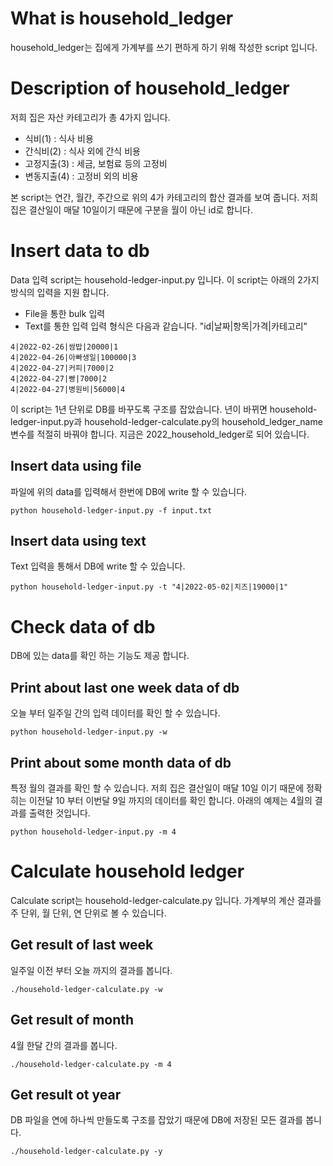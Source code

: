 # What is household_ledger
household_ledger는 집에게 가계부를 쓰기 편하게 하기 위해 작성한 script 입니다.

# Description of household_ledger
저희 집은 자산 카테고리가 총 4가지 입니다.
* 식비(1) : 식사 비용
* 간식비(2) : 식사 외에 간식 비용
* 고정지출(3) : 세금, 보험료 등의 고정비
* 변동지출(4) : 고정비 외의 비용

본 script는 연간, 월간, 주간으로 위의 4가 카테고리의 합산 결과를 보여 줍니다.
저희 집은 결산일이 매달 10일이기 때문에 구분을 월이 아닌 id로 합니다.

# Insert data to db
Data 입력 script는 household-ledger-input.py 입니다. 이 script는 아래의 2가지 방식의 입력을 지원 합니다.
* File을 통한 bulk 입력
* Text를 통한 입력
입력 형식은 다음과 같습니다.
"id|날짜|항목|가격|카테고리"
```
4|2022-02-26|쌈밥|20000|1
4|2022-04-26|아빠생일|100000|3
4|2022-04-27|커피|7000|2
4|2022-04-27|빵|7000|2
4|2022-04-27|병원비|56000|4
```
이 script는 1년 단위로 DB를 바꾸도록 구조를 잡았습니다. 년이 바뀌면 household-ledger-input.py과 household-ledger-calculate.py의 household_ledger_name변수를 적절히 바꿔야 합니다. 지금은 2022_household_ledger로 되어 있습니다.
## Insert data using file
파일에 위의 data를 입력해서 한번에 DB에 write 할 수 있습니다.
```
python household-ledger-input.py -f input.txt
```
## Insert data using text
Text 입력을 통해서 DB에 write 할 수 있습니다.
```
python household-ledger-input.py -t "4|2022-05-02|치즈|19000|1"
```
# Check data of db
DB에 있는 data를 확인 하는 기능도 제공 합니다.
## Print about last one week data of db
오늘 부터 일주일 간의 입력 데이터를 확인 할 수 있습니다.
```
python household-ledger-input.py -w
```
## Print about some month data of db
특정 월의 결과를 확인 할 수 있습니다. 저희 집은 결산일이 매달 10일 이기 때문에 정확히는 이전달 10 부터 이번달 9일 까지의 데이터를 확인 합니다. 아래의 예제는 4월의 결과를 출력한 것입니다.
```
python household-ledger-input.py -m 4
```
# Calculate household ledger
Calculate script는 household-ledger-calculate.py 입니다. 가계부의 계산 결과를 주 단위, 월 단위, 연 단위로 볼 수 있습니다.
## Get result of last week
일주일 이전 부터 오늘 까지의 결과를 봅니다.
```
./household-ledger-calculate.py -w
```
## Get result of month
4월 한달 간의 결과를 봅니다.
```
./household-ledger-calculate.py -m 4
```
## Get result ot year
DB 파일을 연에 하나씩 만들도록 구조를 잡았기 때문에 DB에 저장된 모든 결과를 봅니다.
```
./household-ledger-calculate.py -y
```
